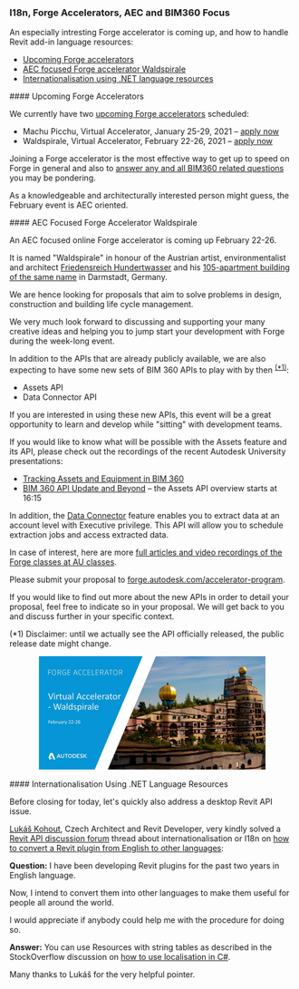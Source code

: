 <head>
<meta http-equiv="Content-Type" content="text/html; charset=utf-8">
<link rel="stylesheet" type="text/css" href="bc.css">
<script src="https://cdn.rawgit.com/google/code-prettify/master/loader/run_prettify.js" type="text/javascript"></script>
</head>

<!---

- AEC focused Forge Virtual Accelerator "Waldspirale" – February 22-26
  https://forge.autodesk.com/blog/forge-virtual-accelerator-waldspirale-february-22-26
  2021-02_forge_accelerator_waldspirale.jpg 800
  https://en.wikipedia.org/wiki/Waldspirale

- I18n
  How to convert a Revit plugin from english to other languages?
  https://forums.autodesk.com/t5/revit-api-forum/how-to-convert-a-revit-plugin-from-english-to-other-languages/m-p/10008918#M52592
  [Q] I have been developing revit plugins for past 1-2 years in English language. I intend to convert my plugin into other languages so that I can make it useful for people all around the world. I would appreciate if anybody could help me with the procedure for doing so.
  [A] You can use Resources with string table: [How to use localization in C#](https://stackoverflow.com/questions/1142802/how-to-use-localization-in-c-sharp)
  [Lukáš Kohout](https://forums.autodesk.com/t5/user/viewprofilepage/user-id/767846), Architect and Revit Developer, CZ

twitter:

 the #RevitAPI @AutodeskForge @AutodeskRevit #bim #DynamoBim #ForgeDevCon 

&ndash; 
...

linkedin:

#bim #DynamoBim #ForgeDevCon #Revit #API #IFC #SDK #AI #VisualStudio #Autodesk #AEC #adsk 

the [Revit API discussion forum](http://forums.autodesk.com/t5/revit-api-forum/bd-p/160) thread

<center>
<img src="img/" alt="" title="" width="600"/>
<p style="font-size: 80%; font-style:italic"></p>
<p style="font-size: 80%; font-style:italic">
<a href=""></a>
</p>
</center>

-->

### I18n, Forge Accelerators, AEC and BIM360 Focus

An especially intresting Forge accelerator is coming up, and how to handle Revit add-in language resources:

- [Upcoming Forge accelerators](#2)
- [AEC focused Forge accelerator Waldspirale](#3)
- [Internationalisation using .NET language resources](#4)


####<a name="2"></a> Upcoming Forge Accelerators

We currently have two [upcoming Forge accelerators](https://forge.autodesk.com/accelerator-program) scheduled:

- Machu Picchu, Virtual Accelerator, January 25-29, 2021 &ndash; [apply now](https://www.eventbrite.com/e/autodesk-virtual-forge-accelerator-machu-picchu-january-25-29-2021-registration-131468575047)
- Waldspirale, Virtual Accelerator, February 22-26, 2021 &ndash; [apply now](https://www.eventbrite.com/e/acc-focused-autodesk-virtual-accelerator-waldspirale-feb-22-26-2021-registration-131597280007)

Joining a Forge accelerator is the most effective way to get up to speed on Forge in general and also
to [answer any and all BIM360 related questions](https://thebuildingcoder.typepad.com/blog/2020/04/2021-migration-add-in-language-and-bim360-login.html#2) you
may be pondering.

As a knowledgeable and architecturally interested person might guess, the February event is AEC oriented.

####<a name="3"></a> AEC Focused Forge Accelerator Waldspirale

An AEC focused online Forge accelerator is coming up February 22-26.

It is named "Waldspirale" in honour of
the Austrian artist, environmentalist and architect [Friedensreich Hundertwasser](https://en.wikipedia.org/wiki/Friedensreich_Hundertwasser) and
his [105-apartment building of the same name](https://en.wikipedia.org/wiki/Waldspirale) in Darmstadt, Germany.

We are hence looking for proposals that aim to solve problems in design, construction and building life cycle management.

We very much look forward to discussing and supporting your many creative ideas and helping you to jump start your development with Forge during the week-long event.   

In addition to the APIs that are already publicly available, we are also expecting to have some new sets of BIM 360 APIs to play with by then <sup>[(*1)](#3.1)</sup>:

- Assets API 
- Data Connector API

If you are interested in using these new APIs, this event will be a great opportunity to learn and develop while "sitting" with development teams.

If you would like to know what will be possible with the Assets feature and its API, please check out the recordings of the recent Autodesk University presentations:

- [Tracking Assets and Equipment in BIM 360](https://www.autodesk.com/autodesk-university/class/Tracking-Assets-and-Equipment-BIM-360-2020)
- [BIM 360 API Update and Beyond](https://www.autodesk.com/autodesk-university/class/BIM-360-API-Update-and-Beyond-2020)
&ndash; the Assets API overview starts at 16:15

In addition, the [Data Connector](https://help.autodesk.com/view/BIM360D/ENU/?guid=BIM360D_Insight_data_extractor_html) feature enables you to extract data at an account level with Executive privilege.
This API will allow you to schedule extraction jobs and access extracted data.   

In case of interest, here are 
more [full articles and video recordings of the Forge classes at AU classes](https://thebuildingcoder.typepad.com/blog/2021/01/forge-at-au-and-open-source-property-access.html#3).

Please submit your proposal
to [forge.autodesk.com/accelerator-program](https://forge.autodesk.com/accelerator-program).

If you would like to find out more about the new APIs in order to detail your proposal, feel free to indicate so in your proposal.
We will get back to you and discuss further in your specific context. 

<a name="3.1"></a>
(*1) Disclaimer: until we actually see the API officially released, the public release date might change. 

<center>
<img src="img/2021-02_forge_accelerator_waldspirale.jpg" alt="AEC focused Forge accelerator Waldspirale" title="AEC focused Forge accelerator Waldspirale" width="400"/> <!-- 800 -->
</center>


####<a name="4"></a> Internationalisation Using .NET Language Resources

Before closing for today, let's quickly also address a desktop Revit API issue.

[Lukáš Kohout](https://forums.autodesk.com/t5/user/viewprofilepage/user-id/767846), Czech Architect and Revit Developer, very kindly solved 
a [Revit API discussion forum](http://forums.autodesk.com/t5/revit-api-forum/bd-p/160) thread
about internationalisation or I18n
on [how to convert a Revit plugin from English to other languages](https://forums.autodesk.com/t5/revit-api-forum/how-to-convert-a-revit-plugin-from-english-to-other-languages/m-p/10008918):

**Question:** I have been developing Revit plugins for the past two years in English language.

Now, I intend to convert them into other languages to make them useful for people all around the world.

I would appreciate if anybody could help me with the procedure for doing so.

**Answer:** You can use Resources with string tables as described in the StockOverflow discussion
on [how to use localisation in C#](https://stackoverflow.com/questions/1142802/how-to-use-localization-in-c-sharp).

Many thanks to Lukáš for the very helpful pointer.

